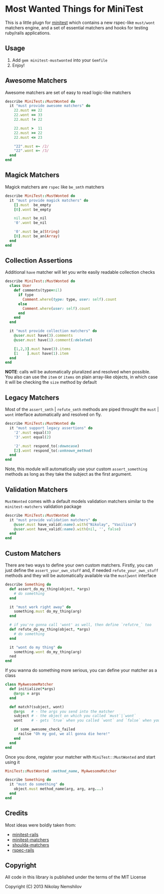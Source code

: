 # Most Wanted Things for MiniTest

This is a little plugn for [minitest](https://github.com/seattlerb/minitest)
which contains a new rspec-like `must/wont` matchers engine, and a set of
essential matchers and hooks for testing ruby/rails applications.

## Usage

1. Add `gem minitest-mustwonted` into your `Gemfile`
2. Enjoy!


## Awesome Matchers

Awesome matchers are set of easy to read logic-like matchers

```ruby
describe MiniTest::MustWonted do
  it "must provide awesome matchers" do
    22.must == 22
    22.wont == 33
    22.must != 22

    22.must >  11
    22.must >= 22
    22.must <= 23

    "22".must =~ /2/
    "22".wont =~ /3/
  end
end
```

## Magick Matchers

Magick matchers are `rspec` like `be_smth` matchers

```ruby
describe MiniTest::MustWonted do
  it "must provide magick matchers" do
    [].must  be_empty
    [0].wont be_empty

    nil.must be_nil
    '0'.wont be_nil

    '0'.must be_a(String)
    [0].must be_an(Array)
  end
end
```

## Collection Assertions

Additional `have` matcher will let you write easily readable collection checks

```ruby
describe MiniTest::MustWonted do
  class User
    def comments(type=nil)
      if type
        Comment.where(type: type, user: self).count
      else
        Comment.where(user: self).count
      end
    end
  end

  it "must provide collection matchers" do
    @user.must have(3).comments
    @user.must have(1).comment(:deleted)

    [1,2,3].must have(3).items
    [1    ].must have(1).item
  end
end
```

__NOTE__: calls will be automatically pluralized and resolved when possible. You
also can use the `item` or `items` on plain array-like objects, in which case it
will be checking the `size` method by default


## Legacy Matchers

Most of the `assert_smth` | `refute_smth` methods are piped throught the `must` |
`wont` interface automatically and resolved on fly.

```ruby
describe MiniTest::MustWonted do
  it "must support legacy assertions" do
    '2'.must equal(3)
    '3'.wont equal(2)

    '2'.must respond_to(:downcase)
    [2].wont respond_to(:unknown_method)
  end
end
```

Note, this module will automatically use your custom `assert_something` methods
as long as they take the subject as the first argument.


## Validation Matchers

`MustWonted` comes with a default models validation matchers similar to the
`minitest-matchers` validation package

```ruby
describe MiniTest::MustWonted do
  it "must provide validation matchers" do
    @user.must have_valid(:name).with("Nikolay", "Vasilisa")
    @user.wont have_valid(:name).with(nil, '', false)
  end
end
```


## Custom Matchers

There are two ways to define your own custom matchers. Firstly, you can just
define the `assert_your_own_stuff` and, if needed `refute_your_own_stuff` methods
and they will be automatically available via the `must`|`wont` interface

```ruby
describe Something do
  def assert_do_my_thing(object, *args)
    # do something
  end

  it "must work right away" do
    something.must do_my_thing(arg)
  end

  # if you're gonna call 'wont' as well, then define `refutre_` too
  def refute_do_my_thing(object, *args)
    # do something
  end

  it "wont do my thing" do
    something.wont do_my_thing(arg)
  ned
end
```

If you wanna do something more serious, you can define your matcher as a class

```ruby
class MyAwesomeMatcher
  def initialize(*args)
    @args = args
  end

  def match?(subject, wont)
    @args   # - the args you send into the matcher
    subject # - the object on which you called `must`|`wont`
    wont    # - gets `true` when you called `wont` and `false` when you called `must`

    if some_awesome_check_failed
      railse "Oh my god, we all gonna die here!"
    end
  end
end
```

Once you done, register your matcher with `MiniTest::MustWonted` and start using it

```ruby
MiniTest::MustWonted :method_name, MyAwesomeMatcher

describe Something do
  it "must do something" do
    object.must method_name(arg, arg, arg...)
  end
end
```


## Credits

Most ideas were boldly taken from:

* [minitest-rails](https://github.com/blowmage/minitest-rails)
* [minitest-matchers](https://github.com/zenspider/minitest-matchers)
* [shoulda-matchers](https://github.com/thoughtbot/shoulda-matchers)
* [rspec-rails](https://github.com/rspec/rspec-rails)


## Copyright

All code in this library is published under the terms of the MIT License

Copyright (C) 2013 Nikolay Nemshilov
